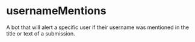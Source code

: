 # usernameMentions
A bot that will alert a specific user if their username was mentioned in the title or text of a submission.
